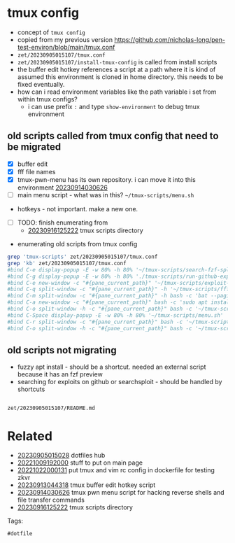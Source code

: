 # tmux config

- concept of `tmux config`
- copied from my previous version https://github.com/nicholas-long/pen-test-environ/blob/main/tmux.conf
- `zet/20230905015107/tmux.conf`
- `zet/20230905015107/install-tmux-config` is called from install scripts
- the buffer edit hotkey references a script at a path where it is kind of assumed this environment is cloned in home directory. this needs to be fixed eventually.
- how can i read environment variables like the path variable i set from within tmux configs?
  - i can use prefix `:` and type `show-environment` to debug tmux environment

## old scripts called from tmux config that need to be migrated
- [x] buffer edit
- [x] fff file names
- [x] tmux-pwn-menu has its own repository. i can move it into this environment [20230914030626](/zet/20230914030626/README.md)
- [ ] main menu script - what was in this? `~/tmux-scripts/menu.sh`
- hotkeys - not important. make a new one.
- [ ] TODO: finish enumerating from
  - [20230916125222](/zet/20230916125222/README.md) tmux scripts directory
- enumerating old scripts from tmux config
```bash
grep 'tmux-scripts' zet/20230905015107/tmux.conf
grep 'kb' zet/20230905015107/tmux.conf
#bind C-e display-popup -E -w 80% -h 80% '~/tmux-scripts/search-fzf-sploit.sh' 
#bind C-g display-popup -E -w 80% -h 80% './tmux-scripts/run-github-exploit-index.sh' 
#bind C-e new-window -c "#{pane_current_path}" '~/tmux-scripts/exploit-search-init.sh'
#bind C-q split-window -c "#{pane_current_path}" -h '~/tmux-scripts/fff/fff'
#bind C-m split-window -c "#{pane_current_path}" -h bash -c 'bat --paging=always -pp ~/tmux-scripts/hotkeys.md'
#bind C-a new-window -c "#{pane_current_path}" bash -c 'sudo apt install -y $(apt list 2>/dev/null | fzf "--preview=~/tmux-scripts/apt-preview.sh {}" | cut -d "/" -f 1)'
#bind C-o split-window -h -c "#{pane_current_path}" bash -c '~/tmux-scripts/kb.sh -p ~/kb'
#bind C-Space display-popup -E -w 80% -h 80% '~/tmux-scripts/menu.sh'
#bind C-r split-window -c "#{pane_current_path}" bash -c '~/tmux-scripts/lazygit'
#bind C-o split-window -h -c "#{pane_current_path}" bash -c '~/tmux-scripts/kb.sh -p ~/kb'
```

## old scripts not migrating
- fuzzy apt install - should be a shortcut. needed an external script because it has an fzf preview
- searching for exploits on github or searchsploit - should be handled by shortcuts

```
```

` zet/20230905015107/README.md `

# Related

- [20230905015028](/zet/20230905015028/README.md) dotfiles hub
- [20221009192000](/zet/20221009192000/README.md) stuff to put on main page
- [20221022000131](/zet/20221022000131/README.md) put tmux and vim rc config in dockerfile for testing zkvr
- [20230913044318](/zet/20230913044318/README.md) tmux buffer edit hotkey script
- [20230914030626](/zet/20230914030626/README.md) tmux pwn menu script for hacking reverse shells and file transfer commands
- [20230916125222](/zet/20230916125222/README.md) tmux scripts directory

Tags:

    #dotfile
